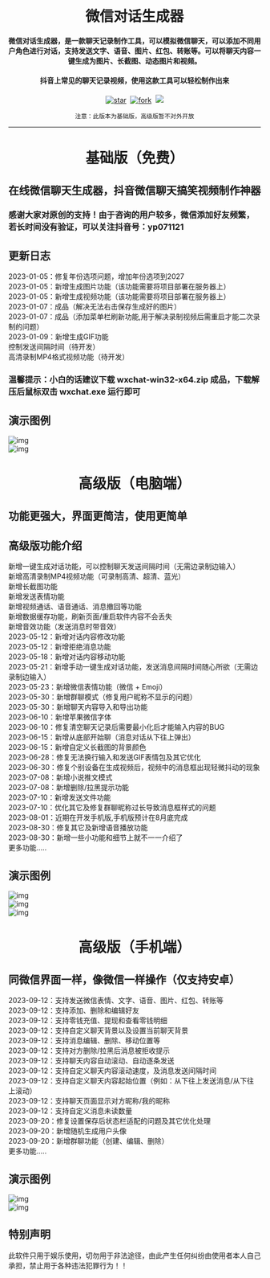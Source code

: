 <h1 align="center">微信对话生成器</h1>

<h4 align="center">微信对话生成器，是一款聊天记录制作工具，可以模拟微信聊天，可以添加不同用户角色进行对话，支持发送文字、语音、图片、红包、转账等。可以将聊天内容一键生成为图片、长截图、动态图片和视频。</h4>
<h4 align="center">抖音上常见的聊天记录视频，使用这款工具可以轻松制作出来</h4>
<div align="center">

[![star](https://gitee.com/lifeixue/weixin-chat/badge/star.svg)](https://gitee.com/lifeixue/weixin-chat)  [![fork](https://gitee.com/lifeixue/weixin-chat/badge/fork.svg)](https://gitee.com/lifeixue/weixin-chat)  [![](https://img.shields.io/badge/微信：-tmall12-red)]()

```shell
注意：此版本为基础版，高级版暂不对外开放
```
------------------------------------------------------------------------
</div>

<h1 align="center">基础版（免费）</h1>

## 在线微信聊天生成器，抖音微信聊天搞笑视频制作神器

### 感谢大家对原创的支持！由于咨询的用户较多，微信添加好友频繁，若长时间没有验证，可以关注抖音号：yp071121

## 更新日志
2023-01-05：修复年份选项问题，增加年份选项到2027  
2023-01-05：新增生成图片功能（该功能需要将项目部署在服务器上）  
2023-01-05：新增生成视频功能（该功能需要将项目部署在服务器上）  
2023-01-07：成品（解决无法右击保存生成好的图片）  
2023-01-07：成品（添加菜单栏刷新功能,用于解决录制视频后需重启才能二次录制的问题）  
2023-01-09：新增生成GIF功能  
控制发送间隔时间（待开发）  
高清录制MP4格式视频功能（待开发）  
### 温馨提示：小白的话建议下载 wxchat-win32-x64.zip 成品，下载解压后鼠标双击 wxchat.exe 运行即可

## 演示图例
![img](./img/demo.gif)  
![img](./img/demo.png)

<h1 align="center">高级版（电脑端）</h1>

## 功能更强大，界面更简洁，使用更简单

## 高级版功能介绍
新增一键生成对话功能，可以控制聊天发送间隔时间（无需边录制边输入）  
新增高清录制MP4视频功能（可录制高清、超清、蓝光）  
新增长截图功能  
新增发送表情功能  
新增视频通话、语音通话、消息撤回等功能  
新增数据缓存功能，刷新页面/重启软件内容不会丢失  
新增音效功能（发送消息时带音效）  
2023-05-12：新增对话内容修改功能  
2023-05-12：新增拒绝消息功能  
2023-05-18：新增对话内容移动功能  
2023-05-21：新增手动一键生成对话功能，发送消息间隔时间随心所欲（无需边录制边输入）  
2023-05-23：新增微信表情功能（微信 + Emoji）  
2023-05-30：新增群聊模式（修复用户昵称不显示的问题）  
2023-05-30：新增聊天内容导入和导出功能  
2023-06-10：新增苹果微信字体  
2023-06-10：修复清空聊天记录后需要最小化后才能输入内容的BUG  
2023-06-15：新增从底部开始聊（消息对话从下往上弹出）  
2023-06-15：新增自定义长截图的背景颜色  
2023-06-28：修复无法换行输入和发送GIF表情包及其它优化  
2023-06-30：修复个别设备在生成视频后，视频中的消息框出现轻微抖动的现象  
2023-07-08：新增小说推文模式  
2023-07-08：新增删除/拉黑提示功能  
2023-07-10：新增发送文件功能  
2023-07-10：优化其它及修复群聊昵称过长导致消息框样式的问题  
2023-08-01：近期在开发手机版,手机版预计在8月底完成  
2023-08-30：修复其它及新增语音播放功能  
2023-08-30：新增一些小功能和细节上就不一一介绍了  
更多功能.....

## 演示图例
![img](./img/1.gif)  
![img](./img/1.png)  
![img](./img/2.png)

<h1 align="center">高级版（手机端）</h1>

## 同微信界面一样，像微信一样操作（仅支持安卓）  

2023-09-12：支持发送微信表情、文字、语音、图片、红包、转账等  
2023-09-12：支持添加、删除和编辑好友  
2023-09-12：支持零钱充值、提现和查看零钱明细  
2023-09-12：支持自定义聊天背景以及设置当前聊天背景  
2023-09-12：支持消息编辑、删除、移动位置等  
2023-09-12：支持对方删除/拉黑后消息被拒收提示  
2023-09-12：支持聊天内容自动滚动、自动逐条发送  
2023-09-12：支持自定义聊天内容滚动速度，及消息发送间隔时间  
2023-09-12：支持自定义聊天内容起始位置（例如：从下往上发送消息/从下往上滚动）  
2023-09-12：支持聊天页面显示对方昵称/我的昵称  
2023-09-12：支持自定义消息未读数量  
2023-09-20：修复设置保存后状态栏适配的问题及其它优化处理  
2023-09-20：新增随机生成用户头像  
2023-09-20：新增群聊功能（创建、编辑、删除）  
更多功能.....

## 演示图例
![img](./img/app_demo1.png)  
![img](./img/app_demo2.png)

## 特别声明
此软件只用于娱乐使用，切勿用于非法途径，由此产生任何纠纷由使用者本人自己承担，禁止用于各种违法犯罪行为！！